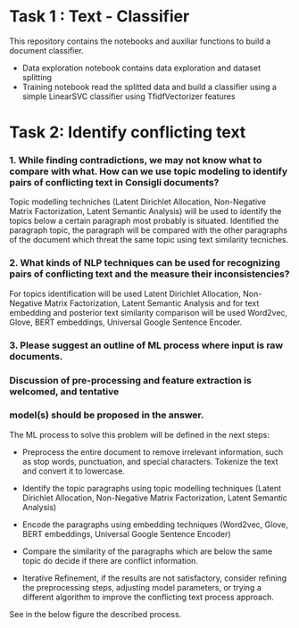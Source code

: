 # Task 1 : Text - Classifier

This repository contains the notebooks and auxiliar functions to  build a document classifier.

- Data exploration notebook contains data exploration and dataset splitting
- Training notebook read the splitted data and build a classifier using a simple LinearSVC classifier using TfidfVectorizer features


# Task 2: Identify conflicting text

### 1. While finding contradictions, we may not know what to compare with what. How can we use topic modeling to identify pairs of conflicting text in Consigli documents?

Topic modelling techniches (Latent Dirichlet Allocation, Non-Negative Matrix Factorization, Latent Semantic Analysis) will be used to identify the topics below a certain paragraph most probably is situated. Identified the paragraph topic, the paragraph will be compared with the other paragraphs of the document which threat the same topic using text similarity tecniches.


### 2. What kinds of NLP techniques can be used for recognizing pairs of conflicting text and the measure their inconsistencies?

For topics identification will be used Latent Dirichlet Allocation, Non-Negative Matrix Factorization, Latent Semantic Analysis and for text embedding and posterior text similarity comparison will be used Word2vec, Glove, BERT embeddings, Universal Google Sentence Encoder.


### 3. Please suggest an outline of ML process where input is raw documents.
### Discussion of pre-processing and feature extraction is welcomed, and tentative
### model(s) should be proposed in the answer.

The ML process to solve this problem will be defined in the next steps:

- Preprocess the entire document to remove irrelevant information, such as stop words, punctuation, and special characters. Tokenize the text and convert it to lowercase.

- Identify the topic paragraphs using topic modelling techniques (Latent Dirichlet Allocation, Non-Negative Matrix Factorization, Latent Semantic Analysis)

- Encode the paragraphs using embedding techniques (Word2vec, Glove, BERT embeddings, Universal Google Sentence Encoder)

- Compare the similarity of the paragraphs which are below the same topic do decide if there are conflict information.

- Iterative Refinement, if the results are not satisfactory, consider refining the preprocessing steps, adjusting model parameters, or trying a different algorithm to improve the conflicting text process approach.

See in the below figure the described process.

